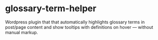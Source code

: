 # glossary-term-helper

Wordpress plugin that that automatically highlights glossary terms in post/page content and show tooltips with definitions on hover — without manual markup.
